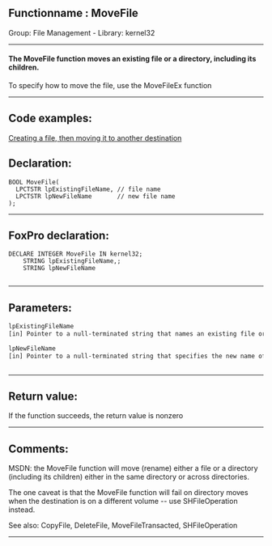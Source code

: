 <link rel="stylesheet" type="text/css" href="../../css/win32api.css">  
<link rel="stylesheet" href="https://cdnjs.cloudflare.com/ajax/libs/font-awesome/4.7.0/css/font-awesome.min.css">

## Functionname : MoveFile
Group: File Management - Library: kernel32    
***  


#### The MoveFile function moves an existing file or a directory, including its children.

To specify how to move the file, use the MoveFileEx function
***  


## Code examples:
[Creating a file, then moving it to another destination](../../samples/sample_015.md)  

## Declaration:
```foxpro  
BOOL MoveFile(
  LPCTSTR lpExistingFileName, // file name
  LPCTSTR lpNewFileName       // new file name
);  
```  
***  


## FoxPro declaration:
```foxpro  
DECLARE INTEGER MoveFile IN kernel32;
	STRING lpExistingFileName,;
	STRING lpNewFileName
  
```  
***  


## Parameters:
```txt  
lpExistingFileName
[in] Pointer to a null-terminated string that names an existing file or directory

lpNewFileName
[in] Pointer to a null-terminated string that specifies the new name of a file or directory
  
```  
***  


## Return value:
If the function succeeds, the return value is nonzero  
***  


## Comments:
MSDN: the MoveFile function will move (rename) either a file or a directory (including its children) either in the same directory or across directories.   
  
The one caveat is that the MoveFile function will fail on directory moves when the destination is on a different volume -- use SHFileOperation instead.  
  
See also: CopyFile, DeleteFile, MoveFileTransacted, SHFileOperation   
  
***  

